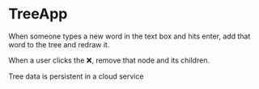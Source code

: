 # TreeApp

When someone types a new word in the text box and hits enter, add that word to the tree and redraw it.

When a user clicks the ❌, remove that node and its children.

Tree data is persistent in a cloud service
